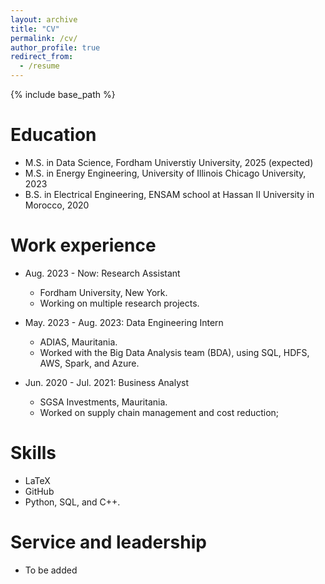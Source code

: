 ```yaml
---
layout: archive
title: "CV"
permalink: /cv/
author_profile: true
redirect_from:
  - /resume
---
```


{% include base_path %}

Education
======
* M.S. in Data Science, Fordham Universtiy University, 2025 (expected)
* M.S. in Energy Engineering, University of Illinois Chicago University, 2023
* B.S. in Electrical Engineering, ENSAM school at Hassan II University in Morocco, 2020

Work experience
======
* Aug. 2023 - Now: Research Assistant
  * Fordham University, New York.
  * Working on multiple research projects.
    
* May. 2023 - Aug. 2023: Data Engineering Intern
  * ADIAS, Mauritania.
  * Worked with the Big Data Analysis team (BDA), using SQL, HDFS, AWS, Spark, and Azure.
 
* Jun. 2020 - Jul. 2021: Business Analyst
  * SGSA Investments, Mauritania.
  * Worked on supply chain management and cost reduction;
  
Skills
======
* LaTeX
* GitHub
* Python, SQL, and C++.
  
Service and leadership
======
* To be added
